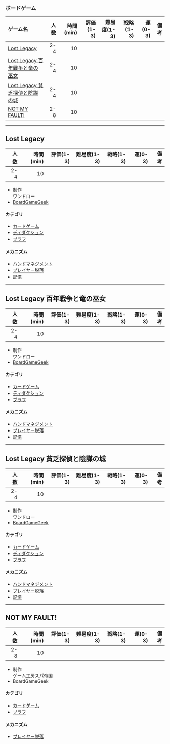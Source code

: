 ### ボードゲーム
|ゲーム名|人数|時間(min)|評価(1-3)|難易度(1-3)|戦略(1-3)|運(0-3)|備考|
|:--|---:|---:|---:|---:|---:|---:|---:|
|[Lost Legacy](#0001)|2-4|10||||||
|[Lost Legacy 百年戦争と竜の巫女](#0002)|2-4|10||||||
|[Lost Legacy 貧乏探偵と陰謀の城](#0003)|2-4|10||||||
|[NOT MY FAULT!](#0004)|2-8|10||||||

------
## <a name="0001">Lost Legacy</a>
|人数|時間(min)|評価(1-3)|難易度(1-3)|戦略(1-3)|運(0-3)|備考|
|---:|---:|---:|---:|---:|---:|---:|
|2-4|10||||||

- 制作  
  ワンドロー
- [BoardGameGeek](https://boardgamegeek.com/boardgame/142039/lost-legacy)

#### カテゴリ
- [カードゲーム](https://boardgamegeek.com/boardgamecategory/1002/card-game)
- [ディダクション](https://boardgamegeek.com/boardgamecategory/1039/deduction)
- [ブラフ](https://boardgamegeek.com/boardgamecategory/1023/bluffing)

#### メカニズム
- [ハンドマネジメント](https://boardgamegeek.com/boardgamemechanic/2040/hand-management)
- [プレイヤー脱落](https://boardgamegeek.com/boardgamemechanic/2685/player-elimination)
- [記憶](https://boardgamegeek.com/boardgamemechanic/2047/memory)

------
## <a name="0002">Lost Legacy 百年戦争と竜の巫女</a>
|人数|時間(min)|評価(1-3)|難易度(1-3)|戦略(1-3)|運(0-3)|備考|
|---:|---:|---:|---:|---:|---:|---:|
|2-4|10||||||

- 制作  
  ワンドロー
- [BoardGameGeek](https://boardgamegeek.com/boardgame/147883/lost-legacy-hyakunen-senso-ryu-no-miko)

#### カテゴリ
- [カードゲーム](https://boardgamegeek.com/boardgamecategory/1002/card-game)
- [ディダクション](https://boardgamegeek.com/boardgamecategory/1039/deduction)
- [ブラフ](https://boardgamegeek.com/boardgamecategory/1023/bluffing)

#### メカニズム
- [ハンドマネジメント](https://boardgamegeek.com/boardgamemechanic/2040/hand-management)
- [プレイヤー脱落](https://boardgamegeek.com/boardgamemechanic/2685/player-elimination)
- [記憶](https://boardgamegeek.com/boardgamemechanic/2047/memory)

------
## <a name="0003">Lost Legacy 貧乏探偵と陰謀の城</a>
|人数|時間(min)|評価(1-3)|難易度(1-3)|戦略(1-3)|運(0-3)|備考|
|---:|---:|---:|---:|---:|---:|---:|
|2-4|10||||||

- 制作  
  ワンドロー
- [BoardGameGeek](https://boardgamegeek.com/boardgame/160436/lost-legacy-binbo-tantei-inbo-no-shiro)

#### カテゴリ
- [カードゲーム](https://boardgamegeek.com/boardgamecategory/1002/card-game)
- [ディダクション](https://boardgamegeek.com/boardgamecategory/1039/deduction)
- [ブラフ](https://boardgamegeek.com/boardgamecategory/1023/bluffing)

#### メカニズム
- [ハンドマネジメント](https://boardgamegeek.com/boardgamemechanic/2040/hand-management)
- [プレイヤー脱落](https://boardgamegeek.com/boardgamemechanic/2685/player-elimination)
- [記憶](https://boardgamegeek.com/boardgamemechanic/2047/memory)

------
## <a name="0004">NOT MY FAULT!</a>
|人数|時間(min)|評価(1-3)|難易度(1-3)|戦略(1-3)|運(0-3)|備考|
|---:|---:|---:|---:|---:|---:|---:|
|2-8|10||||||

- 制作  
  ゲーム工房スパ帝国
- BoardGameGeek

#### カテゴリ
- [カードゲーム](https://boardgamegeek.com/boardgamecategory/1002/card-game)
- [ブラフ](https://boardgamegeek.com/boardgamecategory/1023/bluffing)

#### メカニズム
- [プレイヤー脱落](https://boardgamegeek.com/boardgamemechanic/2685/player-elimination)
